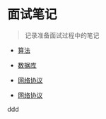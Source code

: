# 面试笔记

> 记录准备面试过程中的笔记


- [算法](算法/算法.md)
- [数据库](数据库/数据库.md)
- [网络协议](网络协议/网络协议.md)

- [网络协议](网络协议/网络协议.md)

ddd